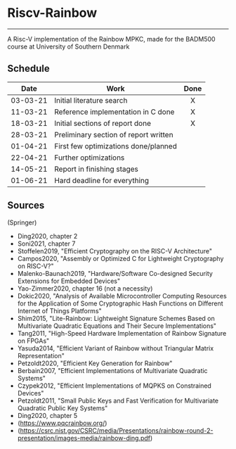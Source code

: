 # Riscv-Rainbow
---
A Risc-V implementation of the Rainbow MPKC, made for the BADM500 course at University of Southern Denmark

## Schedule
| Date | Work | Done |
|---|---| :---:|
| 03-03-21 | Initial literature search |X|
| 11-03-21 | Reference implementation in C done |X|
| 18-03-21 | Initial sections of report done |X|
| 28-03-21 | Preliminary section of report written |  |
| 01-04-21 | First few optimizations done/planned |  |
| 22-04-21 | Further optimizations |  |
| 14-05-21 | Report in finishing stages |  |
| 01-06-21 | Hard deadline for everything |  |

## Sources
(Springer)
- Ding2020, chapter 2
- Soni2021, chapter 7
- Stoffelen2019, "Efficient Cryptography on the RISC-V Architecture"
- Campos2020, "Assembly or Optimized C for Lightweight Cryptography on RISC-V?"
- Malenko-Baunach2019, "Hardware/Software Co-designed Security Extensions for Embedded Devices"
- Yao-Zimmer2020, chapter 16 (not a necessity)
- Dokic2020, "Analysis of Available Microcontroller Computing Resources for the Application of Some Cryptographic Hash Functions on Different Internet of Things Platforms"
- Shim2015, "Lite-Rainbow: Lightweight Signature Schemes Based on Multivariate Quadratic Equations and Their Secure Implementations"
- Tang2011, "High-Speed Hardware Implementation of Rainbow Signature on FPGAs"
- Yasuda2014, "Efficient Variant of Rainbow without Triangular Matrix Representation"
- Petzoldt2020, "Efficient Key Generation for Rainbow"
- Berbain2007, "Efficient Implementations of Multivariate Quadratic Systems"
- Czypek2012, "Efficient Implementations of MQPKS on Constrained Devices"
- Petzoldt2011, "Small Public Keys and Fast Verification for Multivariate Quadratic Public Key Systems"
- Ding2020, chapter 5
- (https://www.pqcrainbow.org/)
- (https://csrc.nist.gov/CSRC/media/Presentations/rainbow-round-2-presentation/images-media/rainbow-ding.pdf)
